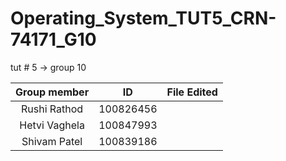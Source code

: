 # Operating_System_TUT5_CRN-74171_G10

tut # 5 ->
group 10



| Group member | ID   | File Edited|
| :---:   | :---: | :---: |
| Rushi Rathod | 100826456   |     |
| Hetvi Vaghela | 100847993   ||
| Shivam Patel | 100839186   ||


